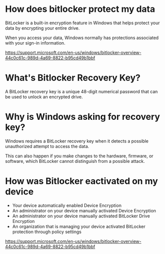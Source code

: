 # How does bitlocker protect my data

BitLocker is a built-in encryption feature in Windows that helps protect your data by encrypting your entire drive.

When you access your data, Windows normally has protections associated with your sign-in information. 

https://support.microsoft.com/en-us/windows/bitlocker-overview-44c0c61c-989d-4a69-8822-b95cd49b1bbf

# What's Bitlocker Recovery Key?

A BitLocker recovery key is a unique 48-digit numerical password that can be used to unlock an encrypted drive.

# Why is Windows asking for recovery key?

Windows requires a BitLocker recovery key when it detects a possible unauthorized attempt to access the data.

This can also happen if you make changes to the hardware, firmware, or software, which BitLocker cannot distinguish from a possible attack.

# How was Bitlocker eactivated on my device
- Your device automatically enabled Device Encryption
- An administrator on your device manually activated Device Encryption
- An administrator on your device manually activated BitLocker Drive Encryption
- An organization that is managing your device activated BitLocker protection through policy settings

https://support.microsoft.com/en-us/windows/bitlocker-overview-44c0c61c-989d-4a69-8822-b95cd49b1bbf
